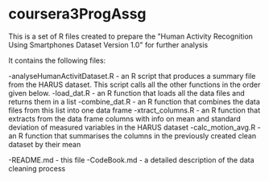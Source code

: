 # coursera3ProgAssg
This is a set of R files created to prepare the "Human Activity Recognition Using Smartphones Dataset Version 1.0" for further analysis

It contains the following files:

-analyseHumanActivitDataset.R - an R script that produces a summary file from the HARUS dataset. This script calls all the other functions in the order given below. 
-load_dat.R 		- an R function that loads all the data files and returns them in a list
-combine_dat.R 		- an R function that combines the data files from this list into one data frame
-xtract_columns.R 	- an R function that extracts from the data frame columns with info on mean and standard deviation of measured variables in the HARUS dataset
-calc_motion_avg.R 	- an R function that summarises the columns in the previously created clean dataset by their mean

-README.md		- this file
-CodeBook.md		- a detailed description of the data cleaning process